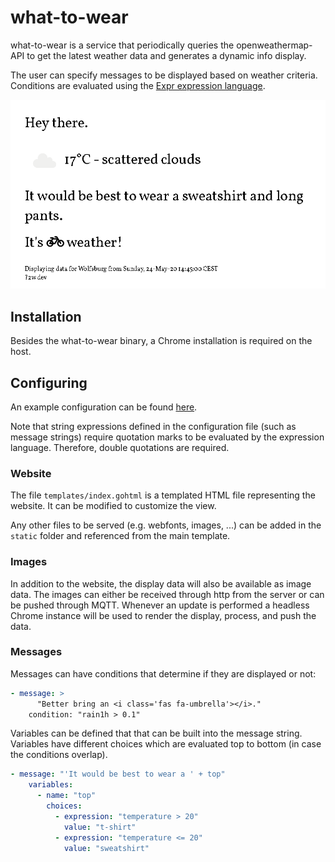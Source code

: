 # what-to-wear
what-to-wear is a service that periodically queries the openweathermap-API to get the latest weather data and generates a dynamic info display.

The user can specify messages to be displayed based on weather criteria. Conditions are evaluated using the [Expr expression language](https://github.com/antonmedv/expr).

![](examples/screenshot.png)

## Installation
Besides the what-to-wear binary, a Chrome installation is required on the host.

## Configuring
An example configuration can be found [here](https://github.com/dschanoeh/what-to-wear/blob/master/examples/config.yml).

Note that string expressions defined in the configuration file (such as message strings) require quotation marks to be evaluated by the expression language. Therefore, double quotations are required.

### Website
The file `templates/index.gohtml` is a templated HTML file representing the website. It can be modified to customize the view.

Any other files to be served (e.g. webfonts, images, ...) can be added in the `static` folder and referenced from the main template.

### Images
In addition to the website, the display data will also be available as image data. The images can either be received through http from the server or can be
pushed through MQTT.
Whenever an update is performed a headless Chrome instance will be used to render the display, process, and push the data.

### Messages
Messages can have conditions that determine if they are displayed or not:

```yaml
- message: >
      "Better bring an <i class='fas fa-umbrella'></i>."
    condition: "rain1h > 0.1"
```

Variables can be defined that that can be built into the message string. Variables have different choices which are evaluated top to bottom (in case the conditions overlap).

```yaml
- message: "'It would be best to wear a ' + top"
    variables:
      - name: "top"
        choices:
          - expression: "temperature > 20"
            value: "t-shirt"
          - expression: "temperature <= 20"
            value: "sweatshirt"
```
